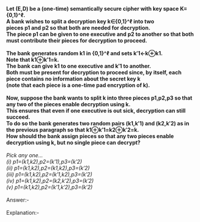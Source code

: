<b>Let (E,D) be a (one-time) semantically secure cipher with key space K={0,1}^ℓ. <br>
A bank wishes to split a decryption key k∈{0,1}^ℓ into two pieces p1 and p2 so that both are needed for decryption. <br>
The piece p1 can be given to one executive and p2 to another so that both must contribute their pieces for decryption to proceed.<br>
<br>
The bank generates random k1 in {0,1}^ℓ and sets k′1←k⊕k1. <br>
Note that k1⊕k′1=k. <br>
The bank can give k1 to one executive and k′1 to another. <br>
Both must be present for decryption to proceed since, by itself, each piece contains no information about the secret key k <br>
(note that each piece is a one-time pad encryption of k).<br>
<br>
Now, suppose the bank wants to split k into three pieces p1,p2,p3 so that any two of the pieces enable decryption using k. <br>
This ensures that even if one executive is out sick, decryption can still succeed. <br>
To do so the bank generates two random pairs (k1,k′1) and (k2,k′2) as in the previous paragraph so that k1⊕k′1=k2⊕k′2=k. <br>
How should the bank assign pieces so that any two pieces enable decryption using k, but no single piece can decrypt?</b>
<br> <br>
<i> Pick any one... <br>
(i) p1=(k1,k2),p2=(k′1),p3=(k′2) <br>
(ii) p1=(k1,k2),p2=(k1,k2),p3=(k′2) <br>
(iii) p1=(k1,k2),p2=(k′1,k2),p3=(k′2) <br>
(iv) p1=(k1,k2),p2=(k2,k′2),p3=(k′2) <br>
(v) p1=(k1,k2),p2=(k′1,k′2),p3=(k′2)
</i><br><br>
Answer:- <br>
<br>
Explanation:- <br>
